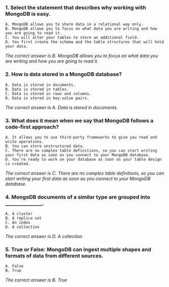 ### 1. Select the statement that describes why working with MongoDB is easy.
    A. MongoDB allows you to share data in a relational way only.
    B. MongoDB allows you to focus on what data you are writing and how you are going to read it. 
    C. You will alter your tables to store an additional field.
    D. You first create the schema and the table structures that will hold your data. 

_The correct answer is B. MongoDB allows you to focus on what data you are writing and how you are going to read it._
### 2. How is data stored in a MongoDB database?
    A. Data is stored in documents.
    B. Data is stored in tables.
    C. Data is stored in rows and columns.
    D. Data is stored in key-value pairs.

_The correct answer is A. Data is stored in documents._
### 3. What does it mean when we say that MongoDB follows a code-first approach?
    A. It allows you to use third-party frameworks to give you read and write operations.
    B. You can store unstructured data.
    C. There are no complex table definitions, so you can start writing your first data as soon as you connect to your MongoDB database.
    D. You’re ready to work on your database as soon as your table design is created.

_The correct answer is C. There are no complex table definitions, so you can start writing your first data as soon as you connect to your MongoDB database._
### 4. MongoDB documents of a similar type are grouped into _______________.
    A. A cluster
    B. A replica set
    C. An index
    D. A collection

_The correct answer is D. A collection_
### 5. True or False: MongoDB can ingest multiple shapes and formats of data from different sources.
    A. False
    B. True

_The correct answer is B. True_
